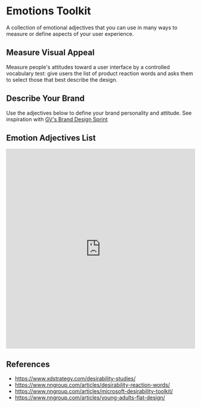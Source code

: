 # Emotions Toolkit
A collection of emotional adjectives that you can use in many ways to measure or define aspects of your user experience.


## Measure Visual Appeal
Measure people's attitudes toward a user interface by a controlled vocabulary test: give users the list of product reaction words and asks them to select those that best describe the design.


## Describe Your Brand
Use the adjectives below to define your brand personality and attitude. See inspiration with [GV's Brand Design Sprint](https://library.gv.com/the-three-hour-brand-sprint-3ccabf4b768a?gi=b4f4a56040dc)


## Emotion Adjectives List
<iframe class="airtable-embed" src="https://airtable.com/embed/shrdMeY0MHh1520jm?backgroundColor=cyan&viewControls=on" frameborder="0" onmousewheel="" width="100%" height="533" style="background: transparent; border: 1px solid #ccc;"></iframe>



## References
- https://www.xdstrategy.com/desirability-studies/
- https://www.nngroup.com/articles/desirability-reaction-words/
- https://www.nngroup.com/articles/microsoft-desirability-toolkit/
- https://www.nngroup.com/articles/young-adults-flat-design/